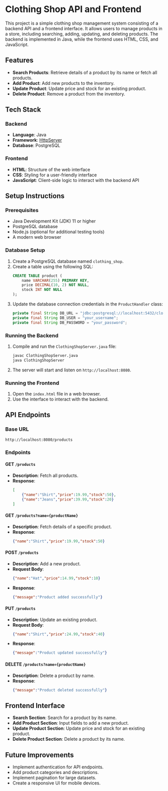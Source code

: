 # Clothing Shop API and Frontend

This project is a simple clothing shop management system consisting of a backend API and a frontend interface. It allows users to manage products in a store, including searching, adding, updating, and deleting products. The backend is implemented in Java, while the frontend uses HTML, CSS, and JavaScript.

## Features

- **Search Products**: Retrieve details of a product by its name or fetch all products.
- **Add Product**: Add new products to the inventory.
- **Update Product**: Update price and stock for an existing product.
- **Delete Product**: Remove a product from the inventory.

## Tech Stack

### Backend
- **Language**: Java
- **Framework**: [HttpServer](https://docs.oracle.com/en/java/javase/11/docs/api/java.net.http/java/net/http/HttpServer.html)
- **Database**: PostgreSQL

### Frontend
- **HTML**: Structure of the web interface
- **CSS**: Styling for a user-friendly interface
- **JavaScript**: Client-side logic to interact with the backend API

## Setup Instructions

### Prerequisites
- Java Development Kit (JDK) 11 or higher
- PostgreSQL database
- Node.js (optional for additional testing tools)
- A modern web browser

### Database Setup
1. Create a PostgreSQL database named `clothing_shop`.
2. Create a table using the following SQL:
   ```sql
   CREATE TABLE product (
       name VARCHAR(255) PRIMARY KEY,
       price DECIMAL(10, 2) NOT NULL,
       stock INT NOT NULL
   );
   ```
3. Update the database connection credentials in the `ProductHandler` class:
   ```java
   private final String DB_URL = "jdbc:postgresql://localhost:5432/clothing_shop";
   private final String DB_USER = "your_username";
   private final String DB_PASSWORD = "your_password";
   ```

### Running the Backend
1. Compile and run the `ClothingShopServer.java` file:
   ```bash
   javac ClothingShopServer.java
   java ClothingShopServer
   ```
2. The server will start and listen on `http://localhost:8080`.

### Running the Frontend
1. Open the `index.html` file in a web browser.
2. Use the interface to interact with the backend.

## API Endpoints

### Base URL
`http://localhost:8080/products`

### Endpoints

#### GET `/products`
- **Description**: Fetch all products.
- **Response**:
  ```json
  [
      {"name":"Shirt","price":19.99,"stock":50},
      {"name":"Jeans","price":39.99,"stock":20}
  ]
  ```

#### GET `/products?name={productName}`
- **Description**: Fetch details of a specific product.
- **Response**:
  ```json
  {"name":"Shirt","price":19.99,"stock":50}
  ```

#### POST `/products`
- **Description**: Add a new product.
- **Request Body**:
  ```json
  {"name":"Hat","price":14.99,"stock":10}
  ```
- **Response**:
  ```json
  {"message":"Product added successfully"}
  ```

#### PUT `/products`
- **Description**: Update an existing product.
- **Request Body**:
  ```json
  {"name":"Shirt","price":24.99,"stock":40}
  ```
- **Response**:
  ```json
  {"message":"Product updated successfully"}
  ```

#### DELETE `/products?name={productName}`
- **Description**: Delete a product by name.
- **Response**:
  ```json
  {"message":"Product deleted successfully"}
  ```

## Frontend Interface
- **Search Section**: Search for a product by its name.
- **Add Product Section**: Input fields to add a new product.
- **Update Product Section**: Update price and stock for an existing product.
- **Delete Product Section**: Delete a product by its name.

## Future Improvements
- Implement authentication for API endpoints.
- Add product categories and descriptions.
- Implement pagination for large datasets.
- Create a responsive UI for mobile devices.

